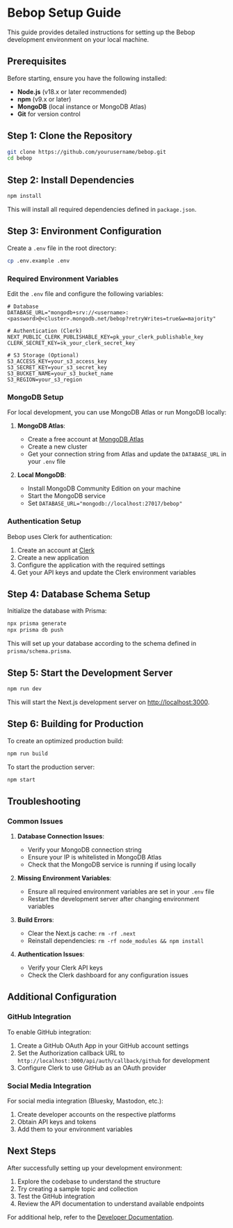 # Bebop Setup Guide

This guide provides detailed instructions for setting up the Bebop development environment on your local machine.

## Prerequisites

Before starting, ensure you have the following installed:

- **Node.js** (v18.x or later recommended)
- **npm** (v9.x or later)
- **MongoDB** (local instance or MongoDB Atlas)
- **Git** for version control

## Step 1: Clone the Repository

```bash
git clone https://github.com/yourusername/bebop.git
cd bebop
```

## Step 2: Install Dependencies

```bash
npm install
```

This will install all required dependencies defined in `package.json`.

## Step 3: Environment Configuration

Create a `.env` file in the root directory:

```bash
cp .env.example .env
```

### Required Environment Variables

Edit the `.env` file and configure the following variables:

```
# Database
DATABASE_URL="mongodb+srv://<username>:<password>@<cluster>.mongodb.net/bebop?retryWrites=true&w=majority"

# Authentication (Clerk)
NEXT_PUBLIC_CLERK_PUBLISHABLE_KEY=pk_your_clerk_publishable_key
CLERK_SECRET_KEY=sk_your_clerk_secret_key

# S3 Storage (Optional)
S3_ACCESS_KEY=your_s3_access_key
S3_SECRET_KEY=your_s3_secret_key
S3_BUCKET_NAME=your_s3_bucket_name
S3_REGION=your_s3_region
```

### MongoDB Setup

For local development, you can use MongoDB Atlas or run MongoDB locally:

1. **MongoDB Atlas**:
   - Create a free account at [MongoDB Atlas](https://www.mongodb.com/cloud/atlas)
   - Create a new cluster
   - Get your connection string from Atlas and update the `DATABASE_URL` in your `.env` file

2. **Local MongoDB**:
   - Install MongoDB Community Edition on your machine
   - Start the MongoDB service
   - Set `DATABASE_URL="mongodb://localhost:27017/bebop"`

### Authentication Setup

Bebop uses Clerk for authentication:

1. Create an account at [Clerk](https://clerk.dev/)
2. Create a new application
3. Configure the application with the required settings
4. Get your API keys and update the Clerk environment variables

## Step 4: Database Schema Setup

Initialize the database with Prisma:

```bash
npx prisma generate
npx prisma db push
```

This will set up your database according to the schema defined in `prisma/schema.prisma`.

## Step 5: Start the Development Server

```bash
npm run dev
```

This will start the Next.js development server on [http://localhost:3000](http://localhost:3000).

## Step 6: Building for Production

To create an optimized production build:

```bash
npm run build
```

To start the production server:

```bash
npm start
```

## Troubleshooting

### Common Issues

1. **Database Connection Issues**:
   - Verify your MongoDB connection string
   - Ensure your IP is whitelisted in MongoDB Atlas
   - Check that the MongoDB service is running if using locally

2. **Missing Environment Variables**:
   - Ensure all required environment variables are set in your `.env` file
   - Restart the development server after changing environment variables

3. **Build Errors**:
   - Clear the Next.js cache: `rm -rf .next`
   - Reinstall dependencies: `rm -rf node_modules && npm install`

4. **Authentication Issues**:
   - Verify your Clerk API keys
   - Check the Clerk dashboard for any configuration issues

## Additional Configuration

### GitHub Integration

To enable GitHub integration:

1. Create a GitHub OAuth App in your GitHub account settings
2. Set the Authorization callback URL to `http://localhost:3000/api/auth/callback/github` for development
3. Configure Clerk to use GitHub as an OAuth provider

### Social Media Integration

For social media integration (Bluesky, Mastodon, etc.):

1. Create developer accounts on the respective platforms
2. Obtain API keys and tokens
3. Add them to your environment variables

## Next Steps

After successfully setting up your development environment:

1. Explore the codebase to understand the structure
2. Try creating a sample topic and collection
3. Test the GitHub integration
4. Review the API documentation to understand available endpoints

For additional help, refer to the [Developer Documentation](./README.md).